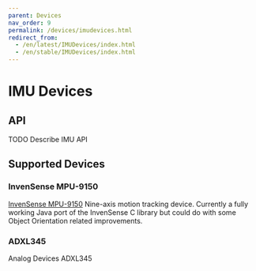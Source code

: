 ```yaml
---
parent: Devices
nav_order: 9
permalink: /devices/imudevices.html
redirect_from:
  - /en/latest/IMUDevices/index.html
  - /en/stable/IMUDevices/index.html
---
```


# IMU Devices

## API

TODO Describe IMU API

## Supported Devices

### InvenSense MPU-9150
 
[InvenSense MPU-9150](http://www.invensense.com/products/motion-tracking/9-axis/mpu-9150/) Nine-axis motion tracking device. Currently a fully working Java port of the InvenSense C library but could do with some Object Orientation related improvements.

### ADXL345

Analog Devices ADXL345
